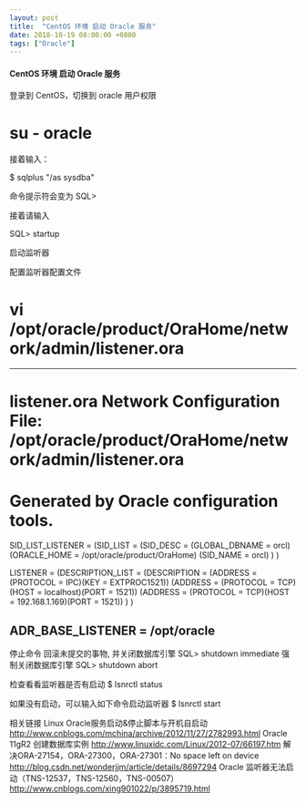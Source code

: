 ```yaml
---
layout: post
title:  "CentOS 环境 启动 Oracle 服务"
date: 2018-10-19 08:00:00 +0800
tags: ["Oracle"]
--- 
```


#### CentOS 环境 启动 Oracle 服务 ####   
登录到 CentOS，切换到 oracle 用户权限

# su - oracle

接着输入：

$ sqlplus "/as sysdba"

命令提示符会变为
SQL>

接着请输入

SQL> startup

启动监听器

配置监听器配置文件
# vi /opt/oracle/product/OraHome/network/admin/listener.ora
------------------------------------------------------------------
# listener.ora Network Configuration File: /opt/oracle/product/OraHome/network/admin/listener.ora
# Generated by Oracle configuration tools.
SID_LIST_LISTENER =
  (SID_LIST =
    (SID_DESC =
      (GLOBAL_DBNAME = orcl)
      (ORACLE_HOME = /opt/oracle/product/OraHome)
      (SID_NAME = orcl)
    )
  )

LISTENER =
  (DESCRIPTION_LIST =
    (DESCRIPTION =
      (ADDRESS = (PROTOCOL = IPC)(KEY = EXTPROC1521))
      (ADDRESS = (PROTOCOL = TCP)(HOST = localhost)(PORT = 1521))
      (ADDRESS = (PROTOCOL = TCP)(HOST = 192.168.1.169)(PORT = 1521))
    )
  )

ADR_BASE_LISTENER = /opt/oracle
------------------------------------------------------------------

停止命令
回滚未提交的事物, 并关闭数据库引擎
SQL> shutdown immediate
强制关闭数据库引擎
SQL> shutdown abort

检查看看监听器是否有启动
$ lsnrctl status

如果没有启动，可以输入如下命令启动监听器
$ lsnrctl start

相关链接
Linux Oracle服务启动&停止脚本与开机自启动 
http://www.cnblogs.com/mchina/archive/2012/11/27/2782993.html
Oracle 11gR2 创建数据库实例
http://www.linuxidc.com/Linux/2012-07/66197.htm
解决ORA-27154，ORA-27300，ORA-27301：No space left on device
http://blog.csdn.net/wonderjjm/article/details/8697294
Oracle 监听器无法启动（TNS-12537，TNS-12560，TNS-00507）
http://www.cnblogs.com/xing901022/p/3895719.html

